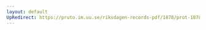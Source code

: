```yaml
---
layout: default
UpRedirect: https://pruto.im.uu.se/riksdagen-records-pdf/1878/prot-1878--fk--032/prot-1878--fk--032_008.pdf
---
```

